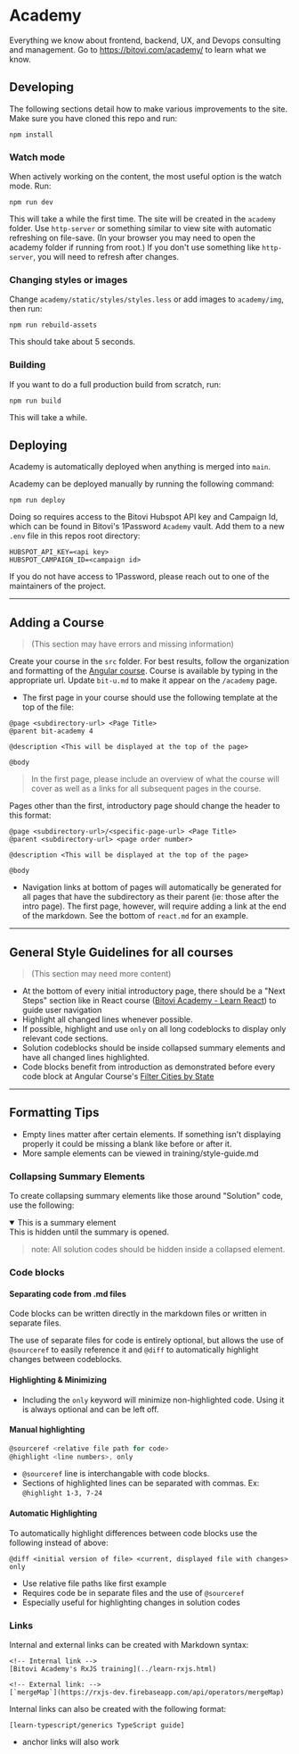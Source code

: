 # Academy

Everything we know about frontend, backend, UX, and Devops consulting and management. Go to https://bitovi.com/academy/ to learn what we know.

## Developing

The following sections detail how to make various improvements to the site. Make sure you have cloned this repo and run:

```
npm install
```

### Watch mode

When actively working on the content, the most useful option is the watch mode. Run:

```
npm run dev
```

This will take a while the first time. The site will be created in the `academy` folder. Use `http-server` or something similar to view site with automatic refreshing on file-save. (In your browser you may need to open the academy folder if running from root.) If you don't use something like `http-server`, you will need to refresh after changes.

### Changing styles or images

Change `academy/static/styles/styles.less` or add images to `academy/img`, then run:

```
npm run rebuild-assets
```

This should take about 5 seconds.

### Building

If you want to do a full production build from scratch, run:

```
npm run build
```

This will take a while.

## Deploying

Academy is automatically deployed when anything is merged into `main`.

Academy can be deployed manually by running the following command:

```
npm run deploy
```

Doing so requires access to the Bitovi Hubspot API key and Campaign Id, which can be found in Bitovi's 1Password `Academy` vault. Add them to a new `.env` file in this repos root directory:

```
HUBSPOT_API_KEY=<api key>
HUBSPOT_CAMPAIGN_ID=<campaign id>
```

If you do not have access to 1Password, please reach out to one of the maintainers of the project.

---

## Adding a Course

> (This section may have errors and missing information)

Create your course in the `src` folder. For best results, follow the organization and formatting of the [Angular course](/src/angular/). Course is available by typing in the appropriate url. Update `bit-u.md` to make it appear on the `/academy` page.

- The first page in your course should use the following template at the top of the file:

```
@page <subdirectory-url> <Page Title>
@parent bit-academy 4

@description <This will be displayed at the top of the page>

@body
```

> In the first page, please include an overview of what the course will cover as well as a links for all subsequent pages in the course.

Pages other than the first, introductory page should change the header to this format:

```
@page <subdirectory-url>/<specific-page-url> <Page Title>
@parent <subdirectory-url> <page order number>

@description <This will be displayed at the top of the page>

@body
```

- Navigation links at bottom of pages will automatically be generated for all pages that have the subdirectory as their parent (ie: those after the intro page). The first page, however, will require adding a link at the end of the markdown. See the bottom of `react.md` for an example.

---

## General Style Guidelines for all courses

> (This section may need more content)

- At the bottom of every initial introductory page, there should be a "Next Steps" section like in React course ([Bitovi Academy - Learn React](https://www.bitovi.com/academy/learn-react.html)) to guide user navigation
- Highlight all changed lines whenever possible.
- If possible, highlight and use `only` on all long codeblocks to display only relevant code sections.
- Solution codeblocks should be inside collapsed summary elements and have all changed lines highlighted.
- Code blocks benefit from introduction as demonstrated before every code block at Angular Course's [Filter Cities by State](https://www.bitovi.com/academy/learn-angular/form-value-changes.html)

---

## Formatting Tips

- Empty lines matter after certain elements. If something isn't displaying properly it could be missing a blank like before or after it.
- More sample elements can be viewed in training/style-guide.md

### Collapsing Summary Elements

To create collapsing summary elements like those around "Solution" code, use the following:

<!-- ```js -->
<details open>
<summary>This is a summary element</summary>
This is hidden until the summary is opened.

</details>
<!-- ``` -->

> note: All solution codes should be hidden inside a collapsed element. 

### Code blocks

#### Separating code from .md files

Code blocks can be written directly in the markdown files or written in separate files. 

The use of separate files for code is entirely optional, but allows the use of `@sourceref` to easily reference it and `@diff` to automatically highlight changes between codeblocks.

#### Highlighting & Minimizing

* Including the `only` keyword will minimize non-highlighted code. Using it is always optional and can be left off.

#### Manual highlighting

```js
@sourceref <relative file path for code>
@highlight <line numbers>, only
```

* `@sourceref` line is interchangable with code blocks.
* Sections of highlighted lines can be separated with commas. Ex: `@highlight 1-3, 7-24`

#### Automatic Highlighting

To automatically highlight differences between code blocks use the following instead of above:

```
@diff <initial version of file> <current, displayed file with changes> only
```

* Use relative file paths like first example
* Requires code be in separate files and the use of `@sourceref`
* Especially useful for highlighting changes in solution codes

### Links

Internal and external links can be created with Markdown syntax:

```
<!-- Internal link -->
[Bitovi Academy's RxJS training](../learn-rxjs.html)

<!-- External link: -->
[`mergeMap`](https://rxjs-dev.firebaseapp.com/api/operators/mergeMap)
```

Internal links can also be created with the following format:

```
[learn-typescript/generics TypeScript guide]
```

- anchor links will also work
